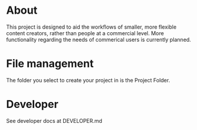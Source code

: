 # About
This project is designed to aid the workflows of smaller, more flexible content creators, rather than people at a commercial level. More functionality regarding the needs of commerical users is currently planned.

# File management
The folder you select to create your project in is the Project Folder.

# Developer
See developer docs at DEVELOPER.md